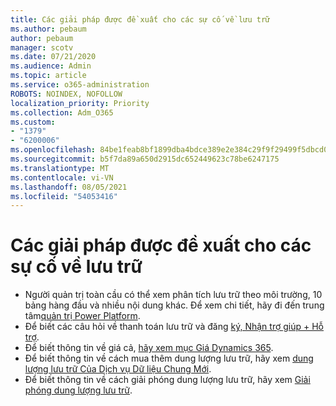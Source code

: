 ```yaml
---
title: Các giải pháp được đề xuất cho các sự cố về lưu trữ
ms.author: pebaum
author: pebaum
manager: scotv
ms.date: 07/21/2020
ms.audience: Admin
ms.topic: article
ms.service: o365-administration
ROBOTS: NOINDEX, NOFOLLOW
localization_priority: Priority
ms.collection: Adm_O365
ms.custom:
- "1379"
- "6200006"
ms.openlocfilehash: 84be1feab8bf1899dba4bdce389e2e384c29f9f29499f5dbcd0889b014eb1676
ms.sourcegitcommit: b5f7da89a650d2915dc652449623c78be6247175
ms.translationtype: MT
ms.contentlocale: vi-VN
ms.lasthandoff: 08/05/2021
ms.locfileid: "54053416"
---
```

# <a name="recommended-solutions-for-storage-issues"></a>Các giải pháp được đề xuất cho các sự cố về lưu trữ

- Người quản trị toàn cầu có thể xem phân tích lưu trữ theo môi trường, 10 bảng hàng đầu và nhiều nội dung khác. Để xem chi tiết, hãy đi đến trung tâm[quản trị Power Platform](https://admin.powerplatform.microsoft.com/analytics/d365ce). 
- Để biết các câu hỏi về thanh toán lưu trữ và đăng [ký, Nhận trợ giúp + Hỗ trợ](https://docs.microsoft.com/dynamics365/customer-engagement/admin/contact-information-microsoft-dynamics-365-online-billing-support).
- Để biết thông tin về giá cả, [hãy xem mục Giá Dynamics 365](https://dynamics.microsoft.com/pricing/).
- Để biết thông tin về cách mua thêm dung lượng lưu trữ, hãy xem [dung lượng lưu trữ Của Dịch vụ Dữ liệu Chung Mới](https://go.microsoft.com/fwlink/p/?linkid=2010782).
- Để biết thông tin về cách giải phóng dung lượng lưu trữ, hãy xem [Giải phóng dung lượng lưu trữ](https://go.microsoft.com/fwlink/p/?linkid=2011105).